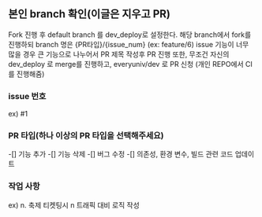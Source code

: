 ## 본인 branch 확인(이글은 지우고 PR)

Fork 진행 후 default branch 를 dev_deploy로 설정한다.
해당 branch에서 fork를 진행하되 branch 명은 {PR타입}/{issue_num} (ex: feature/6)
issue 기능이 너무 많을 경우 큰 기능으로 나누어서 PR 제목 작성후 PR 진행
또한, 무조건 자신의 dev_deploy 로 merge를 진행하고, everyuniv/dev 로 PR 신청 (개인 REPO에서 CI를 진행해줌)

### issue 번호
ex) #1

### PR 타입(하나 이상의 PR 타입을 선택해주세요)
-[] 기능 추가
-[] 기능 삭제
-[] 버그 수정
-[] 의존성, 환경 변수, 빌드 관련 코드 업데이트

### 작업 사항
ex) n. 축제 티켓팅시 n 트래픽 대비 로직 작성
